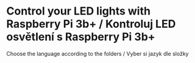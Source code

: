 # Control your LED lights with Raspberry Pi 3b+ / Kontroluj LED osvětlení s Raspberry Pi 3b+
Choose the language according to the folders / Vyber si jazyk dle složky
